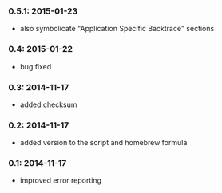 ### 0.5.1: 2015-01-23
- also symbolicate "Application Specific Backtrace" sections

### 0.4: 2015-01-22
- bug fixed

### 0.3: 2014-11-17
- added checksum

### 0.2: 2014-11-17
- added version to the script and homebrew formula

### 0.1: 2014-11-17
- improved error reporting

